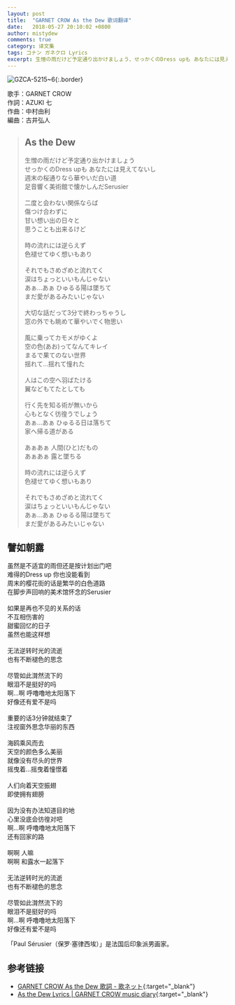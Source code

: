 ```yaml
---
layout: post
title:  "GARNET CROW As the Dew 歌词翻译"
date:   2018-05-27 20:10:02 +0800
author: mistydew
comments: true
category: 译文集
tags: コナン ガネクロ Lyrics
excerpt: 生憎の雨だけど予定通り出かけましょう、せっかくのDress upも あなたには見えてないし。週末の桜通りなら華やいだ白い道、足音響く美術館で懐かしんだSerusier。
---
```

![GZCA-5215~6](https://crowsub.github.io/assets/images/discography/album/GZCA-5215~6.jpg){:.border}

歌手：GARNET CROW<br>
作詞：AZUKI 七<br>
作曲：中村由利<br>
編曲：古井弘人

<blockquote class="lyric-original">
  <h2>As the Dew</h2>
  <p>
    生憎の雨だけど予定通り出かけましょう<br>
    せっかくのDress upも あなたには見えてないし<br>
    週末の桜通りなら華やいだ白い道<br>
    足音響く美術館で懐かしんだSerusier<br>
    <br>
    二度と会わない関係ならば<br>
    傷つけ合わずに<br>
    甘い想い出の日々と<br>
    思うことも出来るけど<br>
    <br>
    時の流れには逆らえず<br>
    色褪せてゆく想いもあり<br>
    <br>
    それでもさめざめと流れてく<br>
    涙はちょっといいもんじゃない<br>
    あぁ…あぁ ひゅるる陽は墜ちて<br>
    まだ愛があるみたいじゃない<br>
    <br>
    大切な話だって3分で終わっちゃうし<br>
    窓の外でも眺めて華やいでく物思い<br>
    <br>
    風に乗ってカモメがゆくよ<br>
    空の色(あお)ってなんてキレイ<br>
    まるで果てのない世界<br>
    揺れて…揺れて憧れた<br>
    <br>
    人はこの空へ羽ばたける<br>
    翼などもてたとしても<br>
    <br>
    行く先を知る術が無いから<br>
    心もとなく彷徨うでしょう<br>
    あぁ…あぁ ひゅるる日は落ちて<br>
    家へ帰る道がある<br>
    <br>
    あぁあぁ 人間(ひと)だもの<br>
    あぁあぁ 露と墜ちる<br>
    <br>
    時の流れには逆らえず<br>
    色褪せてゆく想いもあり<br>
    <br>
    それでもさめざめと流れてく<br>
    涙はちょっといいもんじゃない<br>
    あぁ…あぁ ひゅるる陽は墜ちて<br>
    まだ愛があるみたいじゃない
  </p>
</blockquote>

<div class="lyric-translation">
  <h2>譬如朝露</h2>
  <p>
    虽然是不适宜的雨但还是按计划出门吧<br>
    难得的Dress up 你也没能看到<br>
    周末的樱花街的话是繁华的白色道路<br>
    在脚步声回响的美术馆怀念的Serusier<br>
    <br>
    如果是再也不见的关系的话<br>
    不互相伤害的<br>
    甜蜜回忆的日子<br>
    虽然也能这样想<br>
    <br>
    无法逆转时光的流逝<br>
    也有不断褪色的思念<br>
    <br>
    尽管如此潸然流下的<br>
    眼泪不是挺好的吗<br>
    啊…啊 呼噜噜地太阳落下<br>
    好像还有爱不是吗<br>
    <br>
    重要的话3分钟就结束了<br>
    注视窗外思念华丽的东西<br>
    <br>
    海鸥乘风而去<br>
    天空的颜色多么美丽<br>
    就像没有尽头的世界<br>
    摇曳着…摇曳着憧憬着<br>
    <br>
    人们向着天空振翅<br>
    即使拥有翅膀<br>
    <br>
    因为没有办法知道目的地<br>
    心里没底会彷徨对吧<br>
    啊…啊 呼噜噜地太阳落下<br>
    还有回家的路<br>
    <br>
    啊啊 人嘛<br>
    啊啊 和露水一起落下<br>
    <br>
    无法逆转时光的流逝<br>
    也有不断褪色的思念<br>
    <br>
    尽管如此潸然流下的<br>
    眼泪不是挺好的吗<br>
    啊…啊 呼噜噜地太阳落下<br>
    好像还有爱不是吗
  </p>
</div>

「Paul Sérusier（保罗·塞律西埃）」是法国后印象派男画家。

## 参考链接

* [GARNET CROW As the Dew 歌詞 - 歌ネット](https://www.uta-net.com/song/90284/){:target="_blank"}
* [As the Dew Lyrics \| GARNET CROW music diary](https://crowsub.github.io/lyrics/original/As%20the%20Dew.html){:target="_blank"}
